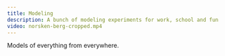 ```yaml
---
title: Modeling
description: A bunch of modeling experiments for work, school and fun
video: norsken-berg-cropped.mp4
---
```

Models of everything from everywhere.